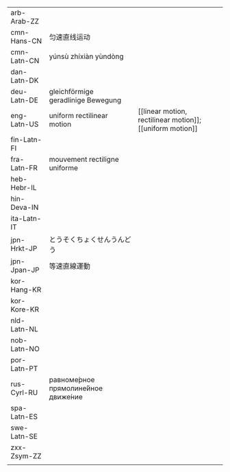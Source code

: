 | | | |
|-|-|-|
| arb-Arab-ZZ |  |  |
| cmn-Hans-CN | 匀速直线运动 |  |
| cmn-Latn-CN | yúnsù zhíxiàn yùndòng |  |
| dan-Latn-DK |  |  |
| deu-Latn-DE | gleichförmige geradlinige Bewegung |  |
| eng-Latn-US | uniform rectilinear motion | [[linear motion, rectilinear motion]]; [[uniform motion]] |
| fin-Latn-FI |  |  |
| fra-Latn-FR | mouvement rectiligne uniforme |  |
| heb-Hebr-IL |  |  |
| hin-Deva-IN |  |  |
| ita-Latn-IT |  |  |
| jpn-Hrkt-JP | とうそくちょくせんうんどう |  |
| jpn-Jpan-JP | 等速直線運動 |  |
| kor-Hang-KR |  |  |
| kor-Kore-KR |  |  |
| nld-Latn-NL |  |  |
| nob-Latn-NO |  |  |
| por-Latn-PT |  |  |
| rus-Cyrl-RU | равноме́рное прямолине́йное движе́ние |  |
| spa-Latn-ES |  |  |
| swe-Latn-SE |  |  |
| zxx-Zsym-ZZ |  |  |
|  |  |  |